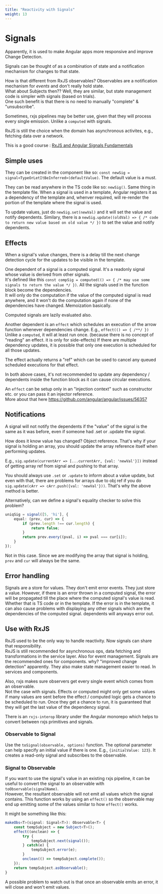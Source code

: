 ```yaml
---
title: "Reactivity with Signals"
weight: 13
---
```

# Signals
Apparently, it is used to make Angular apps more responsive and improve Change Detection.

Signals can be thought of as a combination of state and a notification mechanism for changes to that state.

How is that different from RxJS observables?
Observables are a notification mechanism for *events* and don't really hold state.  
What about Subjects then?? Well, they are similar, but state management code is simpler with signals (based on trials).  
One such benefit is that there is no need to manually "complete" & "unsubscribe".

Sometimes, rxjs pipelines may be better use, given that they will process every single emission. Unlike a `computed` with signals.

RxJS is still the choice when the domain has asynchronous activites, e.g., fetching data over a network.

This is a good course : [RxJS and Angular Signals Fundamentals](https://app.pluralsight.com/library/courses/rxjs-angular-signals-fundamentals/table-of-contents)

## Simple uses
They can be created in the component like so: `const newSig = signal<TypeOrLetItBeInferred>(defaultValue)`. The default value is a must.

They can be read anywhere in the TS code like so: `newSig()`. Same thing in the template file.
When a signal is used in a template, Angular registers it as a dependency of the template and, whenver required, will re-render the portion of the template where the signal is used.

To update values, just do `newSig.set(newVal)` and it will set the value and notify dependents.
Similary, there is a `newSig.update((oldVal) => { /* code to return new value based on old value */ })` to set the value and notify dependents.


## Effects
When a signal's value changes, there is a delay till the next change detection cycle for the updates to be visible in the template.

One dependent of a signal is a computed signal. It's a readonly signal whose value is derived from other signals.  
It's defined like this `const compSig = computed(() => { /* may use some signals to return the value */ })`.
All the signals used in the function block become the dependencies.  
It will only do the computation if the value of the computed signal is read anywhere, and it won't do the computation again if none of the dependencies have changed. Memoization basically.

Computed signals are lazily evaluated also.

Another dependent is an `effect` which schedules an execution of the arrow function whenever dependencies change. E.g., `effect(() => { /**/ })`
Unlike a `computed`, it will at least run once. (because there is no concept of "reading" an effect. it is only for side-effects)
If there are multiple dependency updates, it is possible that only one execution is scheduled for all those updates.

The effect actually returns a "ref" which can be used to cancel any queued scheduled executions for that effect.

In both above cases, it's not recommended to update any dependency / dependents inside the function block as it can cause circular executions.

An `effect` can be setup only in an "injection context" such as constructor etc. or you can pass it an injector reference.  
More about that here <https://github.com/angular/angular/issues/56357>

## Notifications
A signal will not notify the dependents if the "value" of the signal is the same as it was before, even if someone had .set or .update the signal.

How does it know value has changed? Object reference. That's why if your signal is holding an array, you should update the array reference itself when performing updates.

E.g., `sig.update(currentArr => [...currentArr, {val: 'newVal'}])` instead of getting array ref from signal and pushing to that array.

You should always use `.set` or `.update` to inform about a value update, but even with that, there are problems for arrays due to obj ref if you do
`sig.update(cArr => cArr.push({val: 'newVal'}))`. That's why the above method is better.

Alternatively, can we define a signal's equality checker to solve this problem?
```ts
uniqSig = signal([5, 'hi'], {
    equal: (prev, cur) => {
        if (prev.length !== cur.length) {
            return false;
        }
        return prev.every((pval, i) => pval === cur[i]);
    }
});
```

Not in this case. Since we are modifying the array that signal is holding, `prev` and `cur` will always be the same.

## Error handling
Signals are a store for values. They don't emit error events. They just store a value.
However, if there is an error thrown in a computed signal, the error will be propagated till the place where the computed signal's value is read.
Whether that is TS code or in the template.
If the error is in the template, it can also cause problems with displaying any other signals which are the dependencies of the computed signal.
dependents will anyways error out.

## Use with RxJS
RxJS used to be the only way to handle reactivity. Now signals can share that responsibility.  
RxJS is still recommended for asynchronous ops, data fetching and transformations in the service layer. Also for event management. 
Signals are the recommended ones for components. why? "improved change detection" apparently.
They also make state management easier to read. In services and components.

Also, rxjs makes sure observers get every single event which comes from an observable.  
Not the case with signals. Effects or computed might only get some values if many values are sent before the effect / computed logic gets a chance to be scheduled to run.
Once they get a chance to run, it is guaranteed that they will get the last value of the dependency signal.

There is an `rxjs-interop` library under the Angular monorepo which helps to convert between rxjs primitives and signals.

### Observable to Signal
Use the `toSignal(observable, options)` function. The optional parameter can help specify an initial value if there is one.
E.g., `{initialValue: 123}`. It creates a read-only signal and subscribes to the observable.

### Signal to Observable
If you want to use the signal's value in an existing rxjs pipeline, it can be useful to convert the signal to an observable with `toObservable(signalName)`.  
However, the resultant observable will not emit all values which the signal contains.
This function works by using an `effect()` so the observable may end up emitting some of the values similar to how `effect()` works.

It might be something like this:
```ts
makeObs<T>(signal: Signal<T>): Observable<T> {
    const tempSubject = new Subject<T>();
    effect((onclean) => {
        try {
            tempSubject.next(signal());
        } catch(e) {
            tempSubject.error(e);
        }
        onclean(() => tempSubject.complete());
    });
    return tempSubject.asObservable();
}
```

A possible problem to watch out is that once an observable emits an error, it will close and won't emit values.
